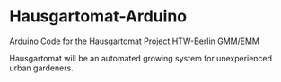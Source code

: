 # Hausgartomat-Arduino
Arduino Code for the Hausgartomat Project HTW-Berlin GMM/EMM

Hausgartomat will be an automated growing system for unexperienced urban gardeners.
